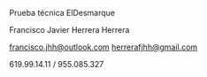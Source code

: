 Prueba técnica ElDesmarque

Francisco Javier Herrera Herrera

francisco.jhh@outlook.com
herrerafjhh@gmail.com

619.99.14.11 / 955.085.327



